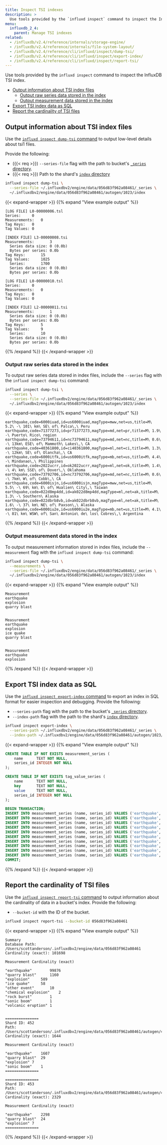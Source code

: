 ```yaml
---
title: Inspect TSI indexes
description: >
  Use tools provided by the `influxd inspect` command to inspect the InfluxDB TSI index.
menu:
  influxdb_2_4:
    parent: Manage TSI indexes
related:
  - /influxdb/v2.4/reference/internals/storage-engine/
  - /influxdb/v2.4/reference/internals/file-system-layout/
  - /influxdb/v2.4/reference/cli/influxd/inspect/dump-tsi/
  - /influxdb/v2.4/reference/cli/influxd/inspect/export-index/
  - /influxdb/v2.4/reference/cli/influxd/inspect/report-tsi/
---
```


Use tools provided by the `influxd inspect` command to inspect the InfluxDB TSI index.

- [Output information about TSI index files](#output-information-about-tsi-index-files)
  - [Output raw series data stored in the index](#output-raw-series-data-stored-in-the-index)
  - [Output measurement data stored in the index](#output-measurement-data-stored-in-the-index)
- [Export TSI index data as SQL](#export-tsi-index-data-as-sql)
- [Report the cardinality of TSI files](#report-the-cardinality-of-tsi-files)

## Output information about TSI index files

Use the [`influxd inspect dump-tsi` command](/influxdb/v2.4/reference/cli/influxd/inspect/dump-tsi/)
to output low-level details about tsi1 files.

Provide the following:

- ({{< req >}}) `--series-file` flag with the path to bucket's
  [`_series` directory](/influxdb/v2.4/reference/internals/file-system-layout/#tsm-directories-and-files-layout).
- ({{< req >}}) Path to the shard's
  [`index` directory](/influxdb/v2.4/reference/internals/file-system-layout/#tsm-directories-and-files-layout)

```sh
influxd inspect dump-tsi \
  --series-file ~/.influxdbv2/engine/data/056d83f962a08461/_series \
  ~/.influxdbv2/engine/data/056d83f962a08461/autogen/1023/index
```

{{< expand-wrapper >}}
{{% expand "View example output" %}}
```
[LOG FILE] L0-00000006.tsl
Series:		0
Measurements:	0
Tag Keys:	0
Tag Values:	0

[INDEX FILE] L3-00000008.tsi
Measurements:		3
  Series data size:	0 (0.0b)
  Bytes per series:	0.0b
Tag Keys:		15
Tag Values:		1025
  Series:		1700
  Series data size:	0 (0.0b)
  Bytes per series:	0.0b

[LOG FILE] L0-00000010.tsl
Series:		0
Measurements:	0
Tag Keys:	0
Tag Values:	0

[INDEX FILE] L2-00000011.tsi
Measurements:		1
  Series data size:	0 (0.0b)
  Bytes per series:	0.0b
Tag Keys:		5
Tag Values:		9
  Series:		10
  Series data size:	0 (0.0b)
  Bytes per series:	0.0b
```
{{% /expand %}}
{{< /expand-wrapper >}}

### Output raw series data stored in the index

To output raw series data stored in index files, include the `--series` flag with
the `influxd inspect dump-tsi` command:

```sh
influxd inspect dump-tsi \
  --series \
  --series-file ~/.influxdbv2/engine/data/056d83f962a08461/_series \
  ~/.influxdbv2/engine/data/056d83f962a08461/autogen/1023/index
```

{{< expand-wrapper >}}
{{% expand "View example output" %}}
```
earthquake,code=6000iuad,id=us6000iuad,magType=mww,net=us,title=M\ 5.2\ -\ 101\ km\ SE\ of\ Palca\,\ Peru
earthquake,code=71377273,id=pr71377273,magType=md,net=pr,title=M\ 1.9\ -\ Puerto\ Rico\ region
earthquake,code=73794611,id=nc73794611,magType=md,net=nc,title=M\ 0.6\ -\ 13km\ ESE\ of\ Mammoth\ Lakes\,\ CA
earthquake,code=40361800,id=ci40361800,magType=ml,net=ci,title=M\ 1.3\ -\ 12km\ SE\ of\ Olancha\,\ CA
earthquake,code=6000itfk,id=us6000itfk,magType=mb,net=us,title=M\ 4.4\ -\ Mindanao\,\ Philippines
earthquake,code=2022ucrr,id=ok2022ucrr,magType=ml,net=ok,title=M\ 1.4\ -\ 4\ km\ SSE\ of\ Dover\,\ Oklahoma
earthquake,code=73792706,id=nc73792706,magType=md,net=nc,title=M\ 0.6\ -\ 7km\ W\ of\ Cobb\,\ CA
earthquake,code=6000isjn,id=us6000isjn,magType=mww,net=us,title=M\ 5.5\ -\ 69\ km\ E\ of\ Hualien\ City\,\ Taiwan
earthquake,code=022d8mp4dd,id=ak022d8mp4dd,magType=ml,net=ak,title=M\ 1.3\ -\ Southern\ Alaska
earthquake,code=022dbrb8vb,id=ak022dbrb8vb,magType=ml,net=ak,title=M\ 1.6\ -\ 37\ km\ NE\ of\ Paxson\,\ Alaska
earthquake,code=6000iu2e,id=us6000iu2e,magType=mb,net=us,title=M\ 4.1\ -\ 81\ km\ WSW\ of\ San\ Antonio\ de\ los\ Cobres\,\ Argentina
```
{{% /expand %}}
{{< /expand-wrapper >}}

### Output measurement data stored in the index

To output measurement information stored in index files, include the `--measurement`
flag with the `influxd inspect dump-tsi` command:

```sh
influxd inspect dump-tsi \
  --measurements \
  --series-file ~/.influxdbv2/engine/data/056d83f962a08461/_series \
  ~/.influxdbv2/engine/data/056d83f962a08461/autogen/1023/index
```

{{< expand-wrapper >}}
{{% expand "View example output" %}}
```
Measurement
earthquake
explosion
quarry blast


Measurement
earthquake
explosion
ice quake
quarry blast


Measurement
earthquake
explosion
```
{{% /expand %}}
{{< /expand-wrapper >}}

## Export TSI index data as SQL

Use the [`influxd inspect export-index` command](/influxdb/v2.4/reference/cli/influxd/inspect/export-index/)
to export an index in SQL format for easier inspection and debugging.
Provide the following:

- `--series-path` flag with the path to the bucket's
  [`_series` directory](/influxdb/v2.4/reference/internals/file-system-layout/#tsm-directories-and-files-layout).
- `--index-path` flag with the path to the shard's
  [`index` directory](/influxdb/v2.4/reference/internals/file-system-layout/#tsm-directories-and-files-layout).

```sh
influxd inspect export-index \
  --series-path ~/.influxdbv2/engine/data/056d83f962a08461/_series \
  --index-path ~/.influxdbv2/engine/data/056d83f962a08461/autogen/1023/index
```

{{< expand-wrapper >}}
{{% expand "View example output" %}}
```sql
CREATE TABLE IF NOT EXISTS measurement_series (
	name      TEXT NOT NULL,
	series_id INTEGER NOT NULL
);

CREATE TABLE IF NOT EXISTS tag_value_series (
	name      TEXT NOT NULL,
	key       TEXT NOT NULL,
	value     TEXT NOT NULL,
	series_id INTEGER NOT NULL
);

BEGIN TRANSACTION;
INSERT INTO measurement_series (name, series_id) VALUES ('earthquake', 26920);
INSERT INTO measurement_series (name, series_id) VALUES ('earthquake', 26928);
INSERT INTO measurement_series (name, series_id) VALUES ('earthquake', 26936);
INSERT INTO measurement_series (name, series_id) VALUES ('earthquake', 26944);
INSERT INTO measurement_series (name, series_id) VALUES ('earthquake', 26952);
INSERT INTO measurement_series (name, series_id) VALUES ('earthquake', 26960);
INSERT INTO measurement_series (name, series_id) VALUES ('earthquake', 26968);
INSERT INTO measurement_series (name, series_id) VALUES ('earthquake', 26976);
INSERT INTO measurement_series (name, series_id) VALUES ('earthquake', 26984);
INSERT INTO measurement_series (name, series_id) VALUES ('earthquake', 26992);
COMMIT;
```
{{% /expand %}}
{{< /expand-wrapper >}}

## Report the cardinality of TSI files

Use the [`influxd inspect report-tsi` command](/influxdb/v2.4/reference/cli/influxd/inspect/report-tsi/)
to output information about the cardinality of data in a bucket's index.
Provide the following:

- `--bucket-id` with the ID of the bucket.

```sh
influxd inspect report-tsi --bucket-id 056d83f962a08461
```

{{< expand-wrapper >}}
{{% expand "View example output" %}}
```
Summary
Database Path: /Users/scottanderson/.influxdbv2/engine/data/056d83f962a08461
Cardinality (exact): 101698

Measurement	Cardinality (exact)

"earthquake"		99876
"quarry blast"		1160
"explosion"		589
"ice quake"		58
"other event"		10
"chemical explosion"	2
"rock burst"		1
"sonic boom"		1
"volcanic eruption"	1


===============
Shard ID: 452
Path: /Users/scottanderson/.influxdbv2/engine/data/056d83f962a08461/autogen/452
Cardinality (exact): 1644

Measurement	Cardinality (exact)

"earthquake"	1607
"quarry blast"	29
"explosion"	7
"sonic boom"	1
===============

===============
Shard ID: 453
Path: /Users/scottanderson/.influxdbv2/engine/data/056d83f962a08461/autogen/453
Cardinality (exact): 2329

Measurement	Cardinality (exact)

"earthquake"	2298
"quarry blast"	24
"explosion"	7
===============
```
{{% /expand %}}
{{< /expand-wrapper >}}
